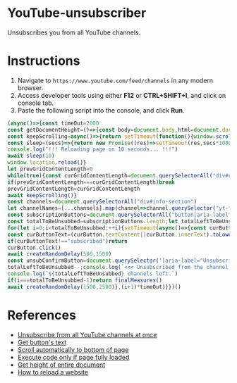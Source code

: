 # YouTube-unsubscriber
Unsubscribes you from all YouTube channels.

# Instructions
1. Navigate to ```https://www.youtube.com/feed/channels``` in any modern browser.
2. Access developer tools using either **F12** or **CTRL+SHIFT+I**, and click on console tab.
3. Paste the following script into the console, and click **Run**.

```js
(async()=>{const timeOut=2000
const getDocumentHeight=()=>{const body=document.body,html=document.documentElement;return Math.max(body.scrollHeight,body.offsetHeight,html.clientHeight,html.scrollHeight,html.offsetHeight);}
const keepScrolling=async()=>{return setTimeout(function(){window.scrollTo(0,getDocumentHeight());},1000);}
const sleep=(secs)=>{return new Promise((res)=>setTimeout(res,secs*1000));};const createRandomDelay=async(start,end)=>{const delay=Math.floor(Math.random()*(end-start+1))+start;return new Promise((resolve)=>setTimeout(resolve,delay));};const finalMeasures=async()=>{console.log(`<<< Done - ${totalToBeUnsubbed} subscriptions erased from existence! >>>`)
console.log("!!! Reloading page in 10 seconds... !!!")
await sleep(10)
window.location.reload()}
let prevGridContentLength=0
while(true){const curGridContentLength=document.querySelectorAll("div#content-section").length
if(prevGridContentLength===curGridContentLength)break
prevGridContentLength=curGridContentLength
await keepScrolling()}
const channels=document.querySelectorAll("div#info-section")
let channelNames=[...channels].map(channel=>channel.querySelector("yt-formatted-string#text").innerHTML)
const subscriptionButtons=document.querySelectorAll("button[aria-label^='Unsubscribe from']")
const totalToBeUnsubbed=subscriptionButtons.length;let totalLeftToBeUnsubbed=totalToBeUnsubbed
for(let i=0;i<totalToBeUnsubbed;++i){setTimeout(async()=>{const curButton=subscriptionButtons[i]
const curButtonText=(curButton.textContent||curButton.innerText).toLowerCase()
if(curButtonText!=="subscribed")return
curButton.click()
await createRandomDelay(500,1500)
const unsubConfirmButton=document.querySelector('[aria-label="Unsubscribe"]');unsubConfirmButton.click()
totalLeftToBeUnsubbed--;console.log(`<<< Unsubscribed from the channel "${channelNames[i]}". >>>`)
console.log(`${totalLeftToBeUnsubbed} channels left.`)
if(i===totalToBeUnsubbed-1)return finalMeasures()
await createRandomDelay(1500,2500)},(i+1)*timeOut)}})()
```

# References
- <a href="https://stackoverflow.com/questions/48874382/how-to-unsubscribe-from-all-the-youtube-channels-at-once">Unsubscribe from all YouTube channels at once</a>
- <a href="https://stackoverflow.com/questions/10351658/javascript-get-custom-buttons-text-value">Get button's text</a>
- <a href="https://stackoverflow.com/questions/11715646/scroll-automatically-to-the-bottom-of-the-page">Scroll automatically to bottom of page</a>
- <a href="https://stackoverflow.com/questions/24947837/javascript-page-is-fully-loaded-boolean-check">Execute code only if page fully loaded</a>
- <a href="https://stackoverflow.com/questions/1145850/how-to-get-height-of-entire-document-with-javascript">Get height of entire document</a>
- <a href="https://stackoverflow.com/questions/3715047/how-to-reload-a-page-using-javascript">How to reload a website</a>
